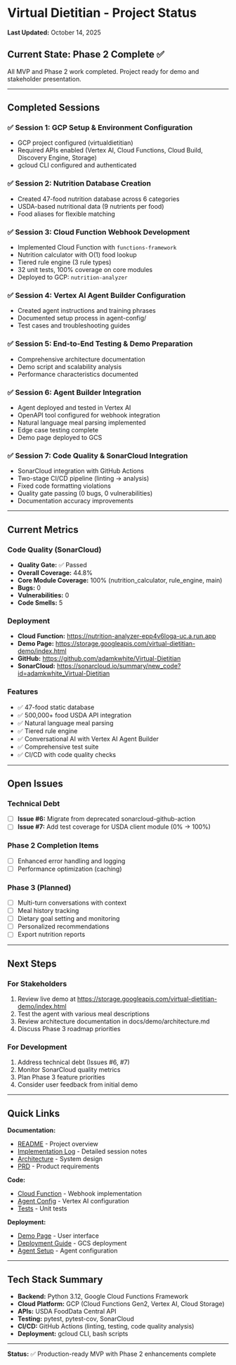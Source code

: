 # Virtual Dietitian - Project Status

**Last Updated:** October 14, 2025

## Current State: Phase 2 Complete ✅

All MVP and Phase 2 work completed. Project ready for demo and stakeholder presentation.

---

## Completed Sessions

### ✅ Session 1: GCP Setup & Environment Configuration
- GCP project configured (virtualdietitian)
- Required APIs enabled (Vertex AI, Cloud Functions, Cloud Build, Discovery Engine, Storage)
- gcloud CLI configured and authenticated

### ✅ Session 2: Nutrition Database Creation
- Created 47-food nutrition database across 6 categories
- USDA-based nutritional data (9 nutrients per food)
- Food aliases for flexible matching

### ✅ Session 3: Cloud Function Webhook Development
- Implemented Cloud Function with `functions-framework`
- Nutrition calculator with O(1) food lookup
- Tiered rule engine (3 rule types)
- 32 unit tests, 100% coverage on core modules
- Deployed to GCP: `nutrition-analyzer`

### ✅ Session 4: Vertex AI Agent Builder Configuration
- Created agent instructions and training phrases
- Documented setup process in agent-config/
- Test cases and troubleshooting guides

### ✅ Session 5: End-to-End Testing & Demo Preparation
- Comprehensive architecture documentation
- Demo script and scalability analysis
- Performance characteristics documented

### ✅ Session 6: Agent Builder Integration
- Agent deployed and tested in Vertex AI
- OpenAPI tool configured for webhook integration
- Natural language meal parsing implemented
- Edge case testing complete
- Demo page deployed to GCS

### ✅ Session 7: Code Quality & SonarCloud Integration
- SonarCloud integration with GitHub Actions
- Two-stage CI/CD pipeline (linting → analysis)
- Fixed code formatting violations
- Quality gate passing (0 bugs, 0 vulnerabilities)
- Documentation accuracy improvements

---

## Current Metrics

### Code Quality (SonarCloud)
- **Quality Gate:** ✅ Passed
- **Overall Coverage:** 44.8%
- **Core Module Coverage:** 100% (nutrition_calculator, rule_engine, main)
- **Bugs:** 0
- **Vulnerabilities:** 0
- **Code Smells:** 5

### Deployment
- **Cloud Function:** https://nutrition-analyzer-epp4v6loga-uc.a.run.app
- **Demo Page:** https://storage.googleapis.com/virtual-dietitian-demo/index.html
- **GitHub:** https://github.com/adamkwhite/Virtual-Dietitian
- **SonarCloud:** https://sonarcloud.io/summary/new_code?id=adamkwhite_Virtual-Dietitian

### Features
- ✅ 47-food static database
- ✅ 500,000+ food USDA API integration
- ✅ Natural language meal parsing
- ✅ Tiered rule engine
- ✅ Conversational AI with Vertex AI Agent Builder
- ✅ Comprehensive test suite
- ✅ CI/CD with code quality checks

---

## Open Issues

### Technical Debt
- [ ] **Issue #6:** Migrate from deprecated sonarcloud-github-action
- [ ] **Issue #7:** Add test coverage for USDA client module (0% → 100%)

### Phase 2 Completion Items
- [ ] Enhanced error handling and logging
- [ ] Performance optimization (caching)

### Phase 3 (Planned)
- [ ] Multi-turn conversations with context
- [ ] Meal history tracking
- [ ] Dietary goal setting and monitoring
- [ ] Personalized recommendations
- [ ] Export nutrition reports

---

## Next Steps

### For Stakeholders
1. Review live demo at https://storage.googleapis.com/virtual-dietitian-demo/index.html
2. Test the agent with various meal descriptions
3. Review architecture documentation in docs/demo/architecture.md
4. Discuss Phase 3 roadmap priorities

### For Development
1. Address technical debt (Issues #6, #7)
2. Monitor SonarCloud quality metrics
3. Plan Phase 3 feature priorities
4. Consider user feedback from initial demo

---

## Quick Links

**Documentation:**
- [README](../README.md) - Project overview
- [Implementation Log](demo/implementation-log.md) - Detailed session notes
- [Architecture](demo/architecture.md) - System design
- [PRD](features/virtual-dietitian-mvp-PLANNED/prd.md) - Product requirements

**Code:**
- [Cloud Function](../cloud-functions/nutrition-analyzer/) - Webhook implementation
- [Agent Config](../agent-config/) - Vertex AI configuration
- [Tests](../cloud-functions/nutrition-analyzer/test_*.py) - Unit tests

**Deployment:**
- [Demo Page](demo/virtual-dietitian-demo.html) - User interface
- [Deployment Guide](deployment/gcp-storage-deployment.md) - GCS deployment
- [Agent Setup](deployment/agent-builder-setup-guide.md) - Agent configuration

---

## Tech Stack Summary

- **Backend:** Python 3.12, Google Cloud Functions Framework
- **Cloud Platform:** GCP (Cloud Functions Gen2, Vertex AI, Cloud Storage)
- **APIs:** USDA FoodData Central API
- **Testing:** pytest, pytest-cov, SonarCloud
- **CI/CD:** GitHub Actions (linting, testing, code quality analysis)
- **Deployment:** gcloud CLI, bash scripts

---

**Status:** ✅ Production-ready MVP with Phase 2 enhancements complete
